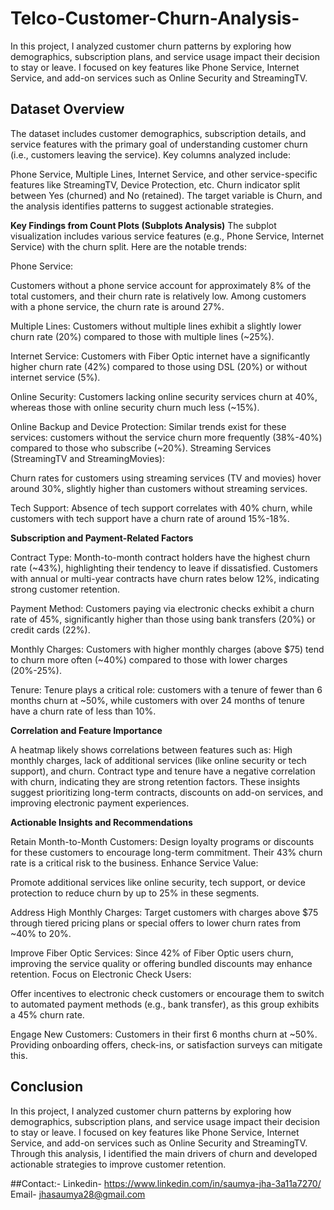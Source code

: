 # Telco-Customer-Churn-Analysis-
In this project, I analyzed customer churn patterns by exploring how demographics, subscription plans, and service usage impact their decision to stay or leave. I focused on key features like Phone Service, Internet Service, and add-on services such as Online Security and StreamingTV.


 ## Dataset Overview
The dataset includes customer demographics, subscription details, and service features with the primary goal of understanding customer churn (i.e., customers leaving the service). Key columns analyzed include:

Phone Service, Multiple Lines, Internet Service, and other service-specific features like StreamingTV, Device Protection, etc.
Churn indicator split between Yes (churned) and No (retained).
The target variable is Churn, and the analysis identifies patterns to suggest actionable strategies.

**Key Findings from Count Plots (Subplots Analysis)**
The subplot visualization includes various service features (e.g., Phone Service, Internet Service) with the churn split. Here are the notable trends:

Phone Service:

Customers without a phone service account for approximately 8% of the total customers, and their churn rate is relatively low.
Among customers with a phone service, the churn rate is around 27%.

Multiple Lines:
Customers without multiple lines exhibit a slightly lower churn rate (20%) compared to those with multiple lines (~25%).

Internet Service:
Customers with Fiber Optic internet have a significantly higher churn rate (42%) compared to those using DSL (20%) or without internet service (5%).

Online Security:
Customers lacking online security services churn at 40%, whereas those with online security churn much less (~15%).

Online Backup and Device Protection:
Similar trends exist for these services: customers without the service churn more frequently (38%-40%) compared to those who subscribe (~20%).
Streaming Services (StreamingTV and StreamingMovies):

Churn rates for customers using streaming services (TV and movies) hover around 30%, slightly higher than customers without streaming services.

Tech Support:
Absence of tech support correlates with 40% churn, while customers with tech support have a churn rate of around 15%-18%.

**Subscription and Payment-Related Factors**
   
Contract Type:
Month-to-month contract holders have the highest churn rate (~43%), highlighting their tendency to leave if dissatisfied.
Customers with annual or multi-year contracts have churn rates below 12%, indicating strong customer retention.

Payment Method:
Customers paying via electronic checks exhibit a churn rate of 45%, significantly higher than those using bank transfers (20%) or credit cards (22%).

Monthly Charges:
Customers with higher monthly charges (above $75) tend to churn more often (~40%) compared to those with lower charges (20%-25%).

Tenure:
Tenure plays a critical role: customers with a tenure of fewer than 6 months churn at ~50%, while customers with over 24 months of tenure have a churn rate of less than 10%.

**Correlation and Feature Importance**

A heatmap likely shows correlations between features such as:
High monthly charges, lack of additional services (like online security or tech support), and churn.
Contract type and tenure have a negative correlation with churn, indicating they are strong retention factors.
These insights suggest prioritizing long-term contracts, discounts on add-on services, and improving electronic payment experiences.

**Actionable Insights and Recommendations**

Retain Month-to-Month Customers:
Design loyalty programs or discounts for these customers to encourage long-term commitment.
Their 43% churn rate is a critical risk to the business.
Enhance Service Value:

Promote additional services like online security, tech support, or device protection to reduce churn by up to 25% in these segments.

Address High Monthly Charges:
Target customers with charges above $75 through tiered pricing plans or special offers to lower churn rates from ~40% to 20%.

Improve Fiber Optic Services:
Since 42% of Fiber Optic users churn, improving the service quality or offering bundled discounts may enhance retention.
Focus on Electronic Check Users:

Offer incentives to electronic check customers or encourage them to switch to automated payment methods (e.g., bank transfer), as this group exhibits a 45% churn rate.

Engage New Customers:
Customers in their first 6 months churn at ~50%. Providing onboarding offers, check-ins, or satisfaction surveys can mitigate this.

## Conclusion
In this project, I analyzed customer churn patterns by exploring how demographics, subscription plans, and service usage impact their decision to stay or leave. I focused on key features like Phone Service, Internet Service, and add-on services such as Online Security and StreamingTV. Through this analysis, I identified the main drivers of churn and developed actionable strategies to improve customer retention.

##Contact:-
Linkedin- https://www.linkedin.com/in/saumya-jha-3a11a7270/
Email- jhasaumya28@gmail.com






